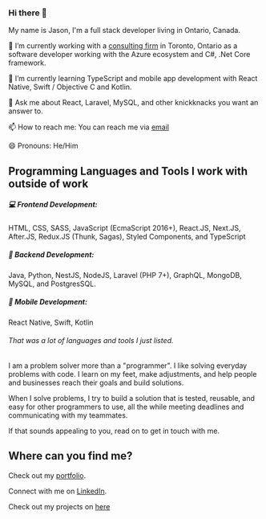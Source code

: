 ### Hi there 👋 

My name is Jason, I'm a full stack developer living in Ontario, Canada. 

🔭 I’m currently working with a [consulting firm](https://www2.deloitte.com/ca/en.html) in Toronto, Ontario as a software developer working with the Azure ecosystem and C#, .Net Core framework. 

🌱 I’m currently learning TypeScript and mobile app development with React Native, Swift / Objective C and Kotlin.

💬 Ask me about React, Laravel, MySQL, and other knickknacks you want an answer to. 

📫 How to reach me: You can reach me via [email](mailto:proto.rhee@gmail.com)

😄 Pronouns: He/Him

## Programming Languages and Tools I work with outside of work

##### :computer: Frontend Development:
HTML, CSS, SASS, JavaScript (EcmaScript 2016+), React.JS, Next.JS, After.JS, Redux.JS (Thunk, Sagas), Styled Components, and TypeScript

##### :wrench: Backend Development:
Java, Python,  NestJS, NodeJS, Laravel (PHP 7+), GraphQL, MongoDB, MySQL, and PostgresSQL. 

##### :iphone: Mobile Development:
React Native, Swift, Kotlin

###### That was a lot of languages and tools I just listed. 

I am a problem solver more than a "programmer". I like solving everyday problems with code. I learn on my feet, make adjustments, and help people and businesses reach their goals and build solutions. 

When I solve problems, I try to build a solution that is tested, reusable, and easy for other programmers to use, all the while meeting deadlines and communicating with my teammates. 

If that sounds appealing to you, read on to get in touch with me. 

## Where can you find me?

Check out my [portfolio](https://jasonwrlee.me).

Connect with me on [LinkedIn](https://www.linkedin.com/in/wlee367/).

Check out my projects on [here](https://www.github.com/wlee367)

<!--
**wlee367/wlee367** is a ✨ _special_ ✨ repository because its `README.md` (this file) appears on your GitHub profile.

Here are some ideas to get you started:

- 🔭 I’m currently working on ...
- 🌱 I’m currently learning ...
- 👯 I’m looking to collaborate on ...
- 🤔 I’m looking for help with ...
- 💬 Ask me about ...
- 📫 How to reach me: ...
- 😄 Pronouns: ...
- ⚡ Fun fact: ...
-->
